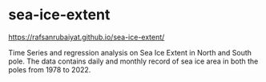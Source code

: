 # sea-ice-extent

https://rafsanrubaiyat.github.io/sea-ice-extent/ 

Time Series and regression analysis on Sea Ice Extent in North and South pole. The data contains daily and monthly record of sea ice area in both the poles from 1978 to 2022. 
